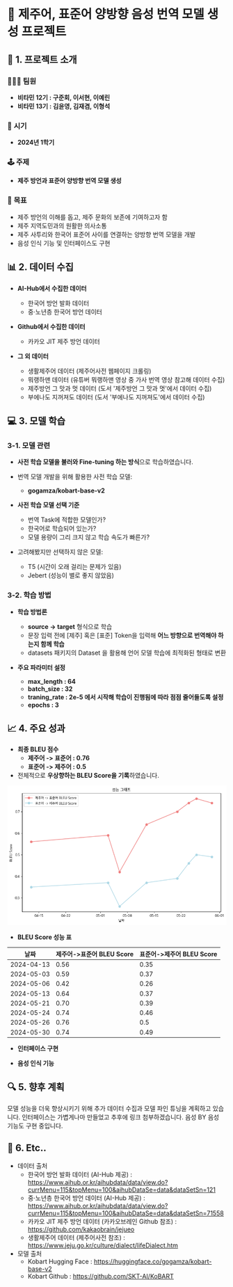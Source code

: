 # 🌊 제주어, 표준어 양방향 음성 번역 모델 생성 프로젝트

## 🎯 1. 프로젝트 소개
### 🧑‍🤝‍🧑 **팀원**
- **비타민 12기 : 구준회, 이서현, 이예린**
- **비타민 13기 : 김윤영, 김재겸, 이형석**

### 📅 **시기**
- **2024년 1학기**

### 🕹️ **주제**
- **제주 방언과 표준어 양방향 번역 모델 생성**

### 🎯 **목표**
- 제주 방언의 이해를 돕고, 제주 문화의 보존에 기여하고자 함
- 제주 지역도민과의 원활한 의사소통
- 제주 사투리와 한국어 표준어 사이를 연결하는 양방향 번역 모델을 개발
- 음성 인식 기능 및 인터페이스도 구현

## 📊 2. 데이터 수집
- **AI-Hub에서 수집한 데이터**
  - 한국어 방언 발화 데이터
  - 중·노년층 한국어 방언 데이터

- **Github에서 수집한 데이터**
  - 카카오 JIT 제주 방언 데이터

- **그 외 데이터**
  - 생활제주어 데이터 (제주어사전 웹페이지 크롤링)
  - 뭐랭하맨 데이터 (유튜버 뭐랭하맨 영상 중 가사 번역 영상 참고해 데이터 수집)
  - 제주방언 그 맛과 멋 데이터 (도서 '제주방언 그 맛과 멋'에서 데이터 수집)
  - 부에나도 지꺼져도 데이터 (도서 '부에나도 지꺼져도'에서 데이터 수집)

## 💻 3. 모델 학습
### 3-1. 모델 관련
- **사전 학습 모델을 불러와 Fine-tuning 하는 방식**으로 학습하였습니다.
- 번역 모델 개발을 위해 활용한 사전 학습 모델:
  - **gogamza/kobart-base-v2**

- **사전 학습 모델 선택 기준**
  - 번역 Task에 적합한 모델인가?
  - 한국어로 학습되어 있는가?
  - 모델 용량이 그리 크지 않고 학습 속도가 빠른가?

- 고려해봤지만 선택하지 않은 모델:
  - T5 (시간이 오래 걸리는 문제가 있음)
  - Jebert (성능이 별로 좋지 않았음)
 
### 3-2. 학습 방법
- **학습 방법론**
  - **source -> target** 형식으로 학습
  - 문장 입력 전에 [제주] 혹은 [표준] Token을 입력해 **어느 방향으로 번역해야 하는지 함께 학습**
  - datasets 패키지의 Dataset 을 활용해 언어 모델 학습에 최적화된 형태로 변환
 
- **주요 파라미터 설정**
  - **max_length : 64**
  - **batch_size : 32**
  - **traning_rate : 2e-5 에서 시작해 학습이 진행됨에 따라 점점 줄어들도록 설정**
  - **epochs : 3**

## 📈 4. 주요 성과
- **최종 BLEU 점수**
    - **제주어 -> 표준어 : 0.76**
    - **표준어 -> 제주어 : 0.5**
- 전체적으로 **우상향하는 BLEU Score을 기록**하였습니다.
<img src="Picture_polder/BLEU_Score_graph.png" alt="BLEU Score 시각화" width="600"/>

- **BLEU Score 성능 표**

|날짜|제주어->표준어 BLEU Score|표준어->제주어 BLEU Score|
|-----|-------------------------|-------------------------|
|2024-04-13|0.56|0.35|
|2024-05-03|0.59|0.37|
|2024-05-06|0.42|0.26|
|2024-05-13|0.64|0.37|
|2024-05-21|0.70|0.39|
|2024-05-24|0.74|0.46|
|2024-05-26|0.76|0.5|
|2024-05-30|0.74|0.49|

- **인터페이스 구현**

- **음성 인식 기능**

## 🔍 5. 향후 계획
모델 성능을 더욱 향상시키기 위해 추가 데이터 수집과 모델 파인 튜닝을 계획하고 있습니다.
인터페이스는 가볍게나마 만들었고 추후에 링크 첨부하겠습니다.
음성 BY 음성 기능도 구현 중입니다.

## 🧹 6. Etc..
- 데이터 출처
  - 한국어 방언 발화 데이터 (AI-Hub 제공) : https://www.aihub.or.kr/aihubdata/data/view.do?currMenu=115&topMenu=100&aihubDataSe=data&dataSetSn=121
  - 중·노년층 한국어 방언 데이터 (AI-Hub 제공) : https://www.aihub.or.kr/aihubdata/data/view.do?currMenu=115&topMenu=100&aihubDataSe=data&dataSetSn=71558
  - 카카오 JIT 제주 방언 데이터 (카카오브레인 Github 참조) : https://github.com/kakaobrain/jejueo
  - 생활제주어 데이터 (제주어사전 참조) : https://www.jeju.go.kr/culture/dialect/lifeDialect.htm
- 모델 출처
  - Kobart Hugging Face : https://huggingface.co/gogamza/kobart-base-v2
  - Kobart Github : https://github.com/SKT-AI/KoBART
